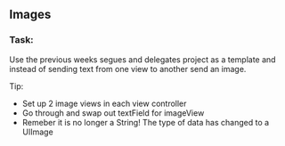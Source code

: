  ## Images

### Task: 

Use the previous weeks segues and delegates project as a template and instead of sending text from one view to another send an image. 

Tip: 
+ Set up 2 image views in each view controller 
+ Go through and swap out textField for imageView 
+ Remeber it is no longer a String! The type of data has changed to a UIImage 



